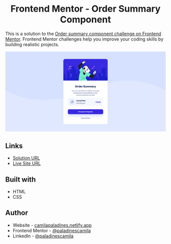 <h1 align="center"> Frontend Mentor - Order Summary Component </h1>

This is a solution to the [Order summary component challenge on Frontend Mentor](https://www.frontendmentor.io/challenges/order-summary-component-QlPmajDUj). Frontend Mentor challenges help you improve your coding skills by building realistic projects.

![](https://raw.githubusercontent.com/paladinescamila/Order-Summary-Component/main/img/screenshoot.png)

## Links

- [Solution URL](https://github.com/paladinescamila/Order-Summary-Component)
- [Live Site URL](https://osc-frontend-mentor.netlify.app/)

## Built with

- HTML
- CSS

## Author

- Website - [camilapaladines.netlify.app](https://camilapaladines.netlify.app/)
- Frontend Mentor - [@paladinescamila](https://www.frontendmentor.io/profile/paladinescamila)
- LinkedIn - [@paladinescamila](https://co.linkedin.com/in/paladinescamila)
